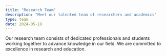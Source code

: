 ```yaml
---
title: "Research Team"
description: "Meet our talented team of researchers and academics"
type: team
date: 2024-05-19
---
```


Our research team consists of dedicated professionals and students working together to advance knowledge in our field. We are committed to excellence in research and education.
